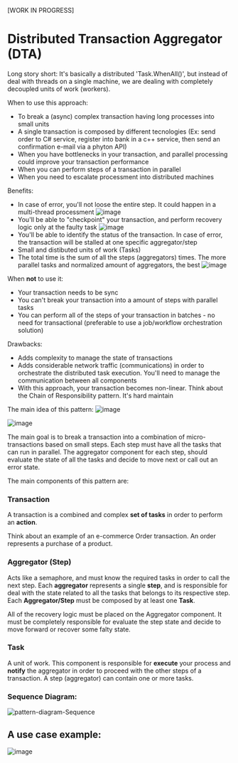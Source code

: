 [WORK IN PROGRESS]

# Distributed Transaction Aggregator (DTA)

Long story short: It's basically a distributed 'Task.WhenAll()', but instead of deal with threads on a single machine, we are dealing with completely decoupled units of work (workers).

When to use this approach:
+ To break a (async) complex transaction having long processes into small units
+ A single transaction is composed by different tecnologies (Ex: send order to C# service, register into bank in a c++ service, then send an confirmation e-mail via a phyton API)
+ When you have bottlenecks in your transaction, and parallel processing could improve your transaction performance
+ When you can perform steps of a transaction in parallel
+ When you need to escalate processment into distributed machines

Benefits:
+ In case of error, you'll not loose the entire step. It could happen in a multi-thread processment
![image](https://user-images.githubusercontent.com/8673745/213585572-9eed26f2-5d8f-42f7-a2a5-d5689dd8d41f.png)
+ You'll be able to "checkpoint" your transaction, and perform recovery logic only at the faulty task
![image](https://user-images.githubusercontent.com/8673745/213585776-5b4d11ab-084e-4ba2-9ff3-aaa0967bde2f.png)
+ You'll be able to identify the status of the transaction. In case of error, the transaction will be stalled at one specific aggregator/step
+ Small and distibuted units of work (Tasks)
+ The total time is the sum of all the steps (aggregators) times. The more parallel tasks and normalized amount of aggregators, the best
![image](https://user-images.githubusercontent.com/8673745/213585812-01330065-13d7-48fd-996e-f4e3521877be.png)


When **not** to use it:
- Your transaction needs to be sync
- You can't break your transaction into a amount of steps with parallel tasks
- You can perform all of the steps of your transaction in batches - no need for transactional (preferable to use a job/workflow orchestration solution)

Drawbacks:
- Adds complexity to manage the state of transactions
- Adds considerable network traffic (communications) in order to orchestrate the distributed task execution. You'll need to manage the communication between all components
- With this approach, your transaction becomes non-linear. Think about the Chain of Responsibility pattern. It's hard maintain

The main idea of this pattern:
![image](https://user-images.githubusercontent.com/8673745/210102138-99e31d8d-2a08-4d0f-986c-0413e0919fd1.png)

![image](https://user-images.githubusercontent.com/8673745/210102156-5e57986c-4345-45b0-9e54-2e460f8f7006.png)

The main goal is to break a transaction into a combination of micro-transactions based on small steps. Each step must have all the tasks that can run in parallel. The aggregator component for each step, should evaluate the state of all the tasks and decide to move next or call out an error state.

The main components of this pattern are:

### Transaction

A transaction is a combined and complex **set of tasks** in order to perform an **action**.

Think about an example of an e-commerce Order transaction. An order represents a purchase of a product.

### Aggregator (Step)

Acts like a semaphore, and must know the required tasks in order to call the next step. Each **aggregator** represents a single **step**, and is responsible for deal with the state related to all the tasks that belongs to its respective step. Each **Aggregator/Step** must be composed by at least one **Task**.

All of the recovery logic must be placed on the Aggregator component. It must be completely responsible for evaluate the step state and decide to move forward or recover some falty state.

### Task

A unit of work. This component is responsible for **execute** your process and **notify** the aggregator in order to proceed with the other steps of a transaction. A step (aggregator) can contain one or more tasks.

### Sequence Diagram:

![pattern-diagram-Sequence](https://user-images.githubusercontent.com/8673745/213585083-ceb95021-6c14-4cc9-9769-0de903f2dd6b.png)

## A use case example:

![image](https://user-images.githubusercontent.com/8673745/210114851-b13a0b7e-1302-4953-ae18-ffa5dcd8b23c.png)



